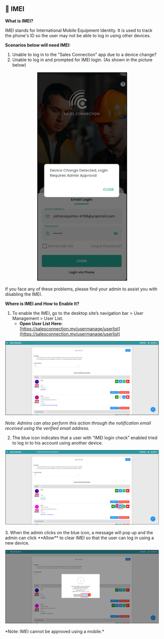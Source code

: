 ## 📱 IMEI

**What is IMEI?**

IMEI stands for International Mobile Equipment Identity. It is used to track the phone's ID so the user may not be able to log in using other devices.

**Scenarios below will need IMEI:**

1. Unable to log in to the "Sales Connection" app due to a device change?
2. Unable to log in and prompted for IMEI login. (As shown in the picture below)

<p align="center">
  <img src="img/IMEI%20Prompt%20-%20Mobile.png" alt="IMEI Prompt - Mobile">
</p>

If you face any of these problems, please find your admin to assist you with disabling the IMEI.

**Where is IMEI and How to Enable It?**

1. To enable the IMEI, go to the desktop site’s navigation bar > User Management > User List.
   - **Open User List Here:** [https://salesconnection.my/usermanage/userlist](https://salesconnection.my/usermanage/userlist)

<p align="center">
  <img src="img/User%20List.png" alt="User List">
</p>

*Note: Admins can also perform this action through the notification email received using the verified email address.*

2. The blue icon indicates that a user with “IMEI login check” enabled tried to log in to his account using another device.

<p align="center">
  <img src="img/IMEI%20icon.png" alt="IMEI icon">
</p>
3. When the admin clicks on the blue icon, a message will pop up and the admin can click **Allow** to clear IMEI so that the user can log in using a new device.

<p align="center">
  <img src="img/IMEI%20allow.png" alt="IMEI Allow">
</p>
*Note: IMEI cannot be approved using a mobile.*

